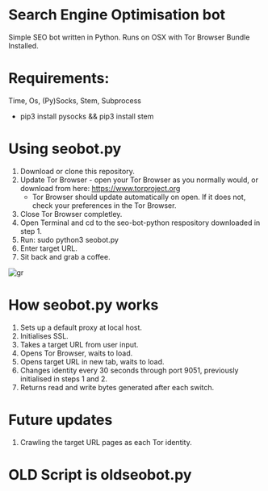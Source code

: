 # Search Engine Optimisation bot
Simple SEO bot written in Python. Runs on OSX with Tor Browser Bundle Installed. 

# Requirements:
Time, Os, (Py)Socks, Stem, Subprocess
- pip3 install pysocks && pip3 install stem

# Using seobot.py
1. Download or clone this repository.
2. Update Tor Browser - open your Tor Browser as you normally would, or download from here: https://www.torproject.org
   - Tor Browser should update automatically on open. If it does not, check your preferences in the Tor Browser.
3. Close Tor Browser completley.
4. Open Terminal and cd to the seo-bot-python respository downloaded in step 1.
5. Run: sudo python3 seobot.py
6. Enter target URL.
7. Sit back and grab a coffee.

![gr](https://user-images.githubusercontent.com/10816773/61674548-2dabbd80-acec-11e9-841e-a2bdcf0cb6af.png)
 
# How seobot.py works
1. Sets up a default proxy at local host.
2. Initialises SSL. 
3. Takes a target URL from user input.
4. Opens Tor Browser, waits to load.
5. Opens target URL in new tab, waits to load.
6. Changes identity every 30 seconds through port 9051, previously initialised in steps 1 and 2.
7. Returns read and write bytes generated after each switch.

# Future updates 
1) Crawling the target URL pages as each Tor identity.

# OLD Script is oldseobot.py
